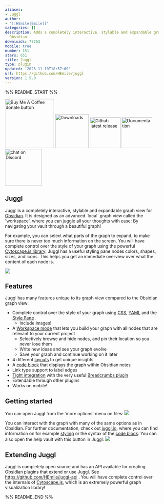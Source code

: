 ```yaml
---
aliases:
- Juggl
author:
- '[[HEmile|Emile]]'
categories: []
description: Adds a completely interactive, stylable and expandable graph view to
  Obsidian.
downloads: 77253
mobile: true
number: 151
stars: 651
title: Juggl
type: plugin
updated: '2023-11-10T18:57:09'
url: https://github.com/HEmile/juggl
version: 1.5.0
---
```


%% README_START %%


<p align="left">
    <a href="https://ko-fi.com/Emile" title="Donate to this project using Buy Me A Coffee"><img src="https://img.shields.io/badge/buy%20me%20a%20coffee-donate-yellow.svg" alt="Buy Me A Coffee donate button" width="160"/></a>
    <a href="https://github.com/HEmile/juggl/releases">
        <img src="https://img.shields.io/github/downloads/HEmile/juggl/total.svg"
            alt="Downloads" width="110"></a> 
    <a href="https://github.com/HEmile/juggl/releases">
        <img src="https://img.shields.io/github/v/release/HEmile/juggl"
            alt="Github latest release" width="100"></a>
   <a href="https://juggl.io">
        <img src="https://img.shields.io/badge/docs-Obsidian-blue"
            alt="Documentation" width="100"></a>
    <a href="https://discord.gg/sAmSGpaPgM">
        <img src="https://img.shields.io/discord/794500624163143720?logo=discord"
            alt="chat on Discord" width="120"></a>
</p>

## Juggl 
Juggl is a completely interactive, stylable and expandable graph view for [Obsidian](https://obsidian.md). It is designed as an advanced 'local' graph view called the 'workspace', where you can juggle all your thoughts with ease: By navigating your vault through a beautiful graph!

For example, you can select what parts of the graph to expand, to make sure there is never too much information on the screen. You will have complete control over the style of your graph using the powerful [Cytoscape.js library](https://js.cytoscape.org): Juggl has a useful styling pane nodes colors, shapes, sizes, and icons. This helps you get an immediate overview over what the content of each node is.

![](https://raw.githubusercontent.com/HEmile/juggl/main/src/resources/juggl_trailer.gif)

## Features
Juggl has many features unique to its graph view compared to the Obsidian graph view:
- Complete control over the style of your graph using [CSS](https://juggl.io/Features/Styling/CSS+Styling), [YAML](https://juggl.io/Features/Styling/YAML+Styling) and the [Style Pane](https://juggl.io/Features/Styling/Style+Pane) .
  - Include images!
- A [Workspace mode](https://juggl.io/Features/Workspace+mode/Workspace+mode) that lets you build your graph with all nodes that are relevant to your current project
  - Selectively browse and hide nodes, and pin their location so you never lose them
  - Write new ideas and see your graph evolve
  - Save your graph and continue working on it later
- 4 different [layouts](https://juggl.io/Features/Layouts) to get unique insights
- A [code block](https://juggl.io/Features/Juggl+code+block) that displays the graph within Obsidian notes
- Link type support to label edges
- [Tight integration](https://juggl.io/Features/Breadcrumbs+integration) with the very useful [Breadcrumbs plugin](https://github.com/SkepticMystic/breadcrumbs)
- Extendable through other plugins
- Works on mobile!

## Getting started 
You can open Juggl from the 'more options' menu on files:
![](https://raw.githubusercontent.com/HEmile/juggl/main/juggl/resources/open_juggl.gif)

You can interact with the graph with many of the same options as in Obsidian. For further documentation, check out [juggl.io](https://juggl.io/), where you can find information on for example [styling](https://juggl.io/Features/Styling/Styling) or the syntax of the [code block](https://juggl.io/Features/Juggl+code+block). 
You can also open the help vault with this button in Juggl:
![](https://raw.githubusercontent.com/HEmile/juggl/main/juggl/resources/juggl_help.gif)


## Extending Juggl
Juggl is completely open source and has an API available for creating Obsidian plugins that extend or use Juggl. See https://github.com/HEmile/juggl-api . You will have complete control over the internals of [Cytoscape.js](https://js.cytoscape.org), which is an extremely powerful graph visualization library! 


%% README_END %%